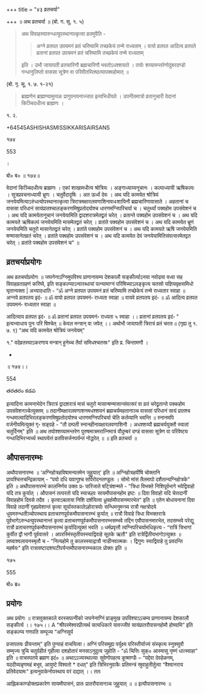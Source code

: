 +++
title = "४३ व्रतचर्या"

+++
॥ अथ व्रतचर्या ॥ (बो. ग. सू. १. ५) 

> अथ विवाहस्यारुन्धत्युपस्थानात्कृत्वा व्रतमुपैति - 
>
>> अग्ने व्रतपत उपयमनं व्रतं चरिष्यामि तच्छकेयं तन्मे राध्यताम् । वायो व्रतपत आदित्य व्रतपते व्रतानां व्रतपत उपयमनं व्रतं चरिष्यामि तच्छकेयं तन्मे राध्यताम्
>
> इति । उभौ जायापती व्रतचारिणौ ब्रह्मचारिणौ भवतोऽधश्शयाते । तयोः शय्यामन्तरेणोदुंबरदण्डो गन्धानुलिप्तो वाससा सूत्रेण वा परिवीतस्तिष्ठत्यापक्वहोमात् ॥

(बो. गृ. सू. १. ७. १-२१) 

> ब्राह्मणेन ब्राह्मण्यामुत्पन्नः प्रागुपनयनाज्जात इत्यभिधीयते । उपनीतमात्रो व्रतानुचारी वेदानां किञ्चिदधीत्य ब्राह्मणः ।

१.    २. 

+64545ASHISHASMISSIKKARISAIRSANS

१७४

553

।

बो० ब० ॥ १७४॥

वेदानां किञ्चिदधीत्य ब्राह्मणः । एकां शाखामधीत्य श्रोत्रियः । अङ्गाध्याय्यनूचानः । कल्पाध्यायी ऋषिकल्पः । सूत्रप्रवचनाध्यायी भ्रूणः । चतुर्वेदादृषिः । अत ऊर्ध्वं देवः । अथ यदि कामयेत श्रोत्रियं जनयेयमित्याऽरुंधत्योपस्थानात्कृत्वा त्रिरात्रमक्षारलवणाशिनावधःशायिनौ ब्रह्मचारिणावासाते । अहतानां च वाससा परिधानं सायंप्रातश्चालङ्करणमिषुप्रतोदयोश्च धारणमग्निपरिचर्या च । चतुर्थ्यां पक्वहोम उपसंवेशनं च । अथ यदि कामयेतानूचानं जनयेयामिति द्वादशरात्रमेतद्व्रतं चरेत् । व्रतान्ते पक्वहोम उपसंवेशनं च । अथ यदि कामयते ऋषिकल्पं जनयेयमिति मासमेतद्व्रतं चरेत् । व्रतांते पक्वहोम उपसंवेशनं च । अथ यदि कामयेत भ्रूणं 
जनयेयमिति चतुरो मासानेतद्व्रतं चरेत् । व्रतांते पक्वहोम उपसंवेशनं च । अथ यदि कामयते ऋषि जनयेयमिति षण्मासानेतव्रतं चरेत् । व्रतांते पक्वहोम उपसंवेशनं च । अथ यदि कामयेत देवं जनयेयामितिसंवत्सरमेतद्वत चरेत् । व्रतांते पक्वहोम उपसंवेशनं च" ॥
## व्रतचर्याप्रयोगः
अथ व्रतचर्याप्रयोगः ॥ जघनेनाऽग्निमुपविश्य प्राणानायम्य देशकालौ सङ्कीर्त्याऽनया नवोढया वध्वा सह विवाहव्रतग्रहणं करिष्ये, इति सङ्कल्प्याऽन्वारब्धायां पत्न्यामाग्नं परिषिच्याऽलङ्कृत्य चतस्रो यज्ञियवृक्षसमिधो घृतान्वक्ता | अभ्यादधाति - “ॐ अग्ने व्रतपत उपयमनं व्रतं चरिष्यामि तच्छेकेयं तन्मे राध्यतार स्वाहा ॥ अग्नये व्रतपतय इदं॰ ॥ ॐ वायो व्रतपत उपयमनं॰ राध्यता स्वाहा ॥ वायवे व्रतपतय इदं॰ ॥ ॐ आदित्य व्रतपत उपयमनं॰ राध्यतार स्वाहा ॥

आदित्याय व्रतपत इदं॰ ॥ ॐ व्रतानां व्रतपत उपयमनं॰ राध्यता ५ स्वाहा ।। व्रतानां व्रतपतय इदं॰ " इत्यभ्याधाय पुनः परि षिश्चेत् ॥ केवल मन्त्रान् वा जपेत् ।। अथोभौ जायापती त्रिरात्रं व्रतं चरतः॥ (गृह्य तु १. ७. ९) “अथ यदि कामयेत श्रोत्रियं जनयेयम्"

१." वदेव्रतस्याऽकरणाय मन्त्रान् हुनेच्च तैर्वा समिधश्चतस्रः" इति प्र. चिन्तामणौ ।

-

॥ १७४।।

554

తరతరం కడప

इत्यादिना कामनाभेदेन त्रिरात्रं द्वादशरात्रं मासं चतुरो मासान्षण्मासान्संवत्सरं वा व्रतं चरेद्व्रतान्ते पक्कहोम उपसंवेशनञ्चेत्युक्तम् ॥ तदानीमक्षारलवणाशनमधश्शयनं ब्रह्मचर्यमहतानाञ्च वाससां परिधानं सायं प्रातश्च गन्धमाल्यादिभिरलङ्करणमिषुप्रतोदयोश्च धारणमग्निपरिचर्या चेति कर्तव्यानि भवन्ति ॥ स्नानमपि वर्जनीयमित्युक्तं गृ॰ सङ्ग्रहे - "तौ दम्पती स्नानहीनावक्षारलवणाशिनौ । अधश्शय्यौ ब्रह्मचर्ययुक्तौ स्यातां चतुर्दिनम्" इति ॥ अथ तयोश्शय्यामन्तरेण पुरुषमात्रमरात्निमात्रं वौदुम्बरं दण्डं वाससा सूत्रेण वा परिवेष्ट्य गन्धादिभिरभ्यर्च्य स्थापयेत्तं व्रतविसर्जनपर्यन्तं नोद्धरेत् ॥ ॥ इति व्रतचर्या ॥

## औपासनारम्भः

अथौपासनारम्भः ॥ ‘अग्निहोत्रहविषामन्यतमेन जुहुयात्' इति ॥ अग्निहोत्रहवींषि चोक्तानि प्रायश्चित्तचन्द्रिकायाम् - “पयो दधि यवागूश्च सर्पिरोदनतण्डुलः । सोमो मांसं तैलमापो दशैतान्यग्निहोत्रके” इति ॥ अथौपासनारम्भे कालनिर्णय उक्तः प्र॰ पारिजाते षट्त्रिंशन्मते - "त्रिधा विभक्ते निशिपूर्वभागे भवेद्विवाहो यदि तत्र कुर्यात् । औपासनं तत्परतो यदि स्याच्छ्वः सायमौपासनहोम इष्टः ॥ दिवा विवाहो यदि चेत्तदानीं विवाहहोमं दिवसे तदैव । कृत्वाऽबलाया निशि दर्शयित्वा ध्रुवर्क्षमौपासनमारभेत" इति ॥ एतेन बोधायनानां दिवा विवाहे तदानीं गृहप्रवेशान्तं कृत्वा सूर्यास्तकालेऽहोरात्रयोः सन्धिमनुमन्त्र्य रात्रौ नक्षत्रोदये 
धुवमरुन्धतीञ्चोपस्थाय व्रताचरणपूर्वकमौपासनारम्भं कुर्यात् ॥ रात्रौ विवाहे त्रिधा विभक्तरात्रेः पूर्वभागेऽरुन्धत्युपस्थानान्तं कृत्वा व्रताचरणपूर्वकमौपासनारम्भसम्भवे तद्दिन एवौपासनमारभेत, तदसम्भवे परेद्यू रात्रौ व्रताचरणपूर्वकमौपासनारम्भं कुर्यादित्युक्तं भवति ॥ धर्मप्रवृत्तौ त्वग्निपरिचर्यामधिकृत्य - “रात्रिं त्रिभागां कुर्वीत द्वौ भागौ पूर्ववासरे । अपरस्मिंस्तृतीयस्स्याद्विवाहे सूतके ऋतौ" इति रात्रेर्द्वितीयभागोऽप्युक्तः ॥ लघ्वाश्वलायनस्मृतौ च - "नित्यहोमे तु कालस्स्याद्रात्रौ नाडीनवात्मकः । द्विगुणः 
स्याद्विवाहे तु प्रवदन्ति महर्षयः" इति रात्रावष्टादशघटीपर्यन्तमौपासनारम्भकालः प्रोक्तः इति ॥ 

१७५

555

बो० ब्र०
## प्रयोगः
अथ प्रयोगः ॥ रात्रावुक्तकाले वरस्सपत्नीको जघनेनाग्निं प्राङ्मुख उपविश्याऽऽचम्य प्राणानायम्य देशकालौ सङ्कीर्त्य ।। १७५।। A "श्रीपरमेश्वरप्रीत्यर्थ सत्यधिकारे यावज्जीवं सायंप्रातरौपासनहोमौ होष्यामि” इति सङ्कल्प्य गणपति सम्पूज्य “अग्निसूर्य

प्रजापतयः प्रीयन्ताम्" इति पुण्याहं वाचयित्वा। अग्निं परिसमूह्य पर्युक्ष्य परिस्तीर्याज्यं संस्कृत्य स्नुक्सुवौ सम्मृज्य त्रुचि चतुर्ग्रहीतं गृहीत्वा दशहोतारं मनसाऽनुदुत्य जुहोति - “ॐ चित्तिः सुक्० आस्मासु नृम्णं धात्स्वाहा” इति ॥ वाचस्पतये ब्रह्मण इदं० ॥ अथाऽऽज्यस्थाल्याः सुवेणोपहत्य कूष्माण्डैः – “यद्देवा देवहेळनम्, यददीव्यन्नृणमहं बभूव, आयुष्टे विश्वतो * दधत्" इति त्रिभिरनुवाकैः प्रतिमन्त्रं स्रुवाहुतीर्तुत्वा “वैश्वानराय प्रतिवेदयामः" इत्यनुवाकेनोपस्थाय वरं दद्यात् ।। ततः

आह्निककाण्डोक्तप्रकारेण सायमौपासनं, प्रातः प्रातरौपासनञ्च जुहुयात् ॥ ॥ इत्यौपासनारम्भः ॥
